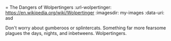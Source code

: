 = The Dangers of Wolpertingers
:url-wolpertinger: https://en.wikipedia.org/wiki/Wolpertinger
:imagesdir: my-images
:data-uri: asd


Don't worry about gumberoos or splintercats.
Something far more fearsome plagues the days, nights, and inbetweens.
Wolpertingers.
